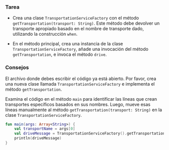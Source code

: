### Tarea

- Crea una clase `TransportationServiceFactory` con el método `getTransportation(transport: String)`.
  Este método debe devolver un transporte apropiado basado en el nombre de transporte dado, utilizando la construcción `when`.

- En el método principal, crea una instancia de la clase `TransportationServiceFactory`, añade una invocación del
  método `getTransportation`, e invoca el método `drive`.

### Consejos

<div class="hint" title="¿Dónde comenzar?">

El archivo donde debes escribir el código ya está abierto.
Por favor, crea una nueva clase llamada `TransportationServiceFactory` e implementa el método `getTransportation`.
</div>

<div class="hint" title="¿Cómo debería ser la clase TransportationServiceFactory?">

Examina el código en el método `main` para identificar las líneas que crean transportes específicos basados en sus nombres.
Luego, mueve esas líneas manualmente al método `getTransportation(transport: String)` en la clase `TransportationServiceFactory`.

</div>

<div class="hint" title="¿Cómo arreglar el método main?">

```kotlin
fun main(args: Array<String>) {
    val transportName = args[0]
    val driveMessage = TransportationServiceFactory().getTransportation(transportName).drive()
    println(driveMessage)
}
```

</div>